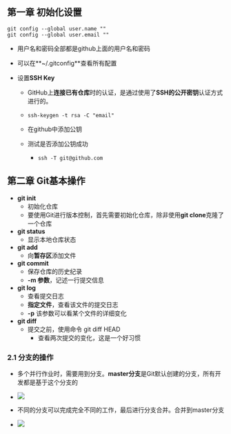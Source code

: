 ## 第一章 初始化设置

```
git config --global user.name ""
git config --global user.email ""
```

+ 用户名和密码全部都是github上面的用户名和密码

+ 可以在**~/.gitconfig**查看所有配置

+ 设置**SSH Key**

  + GitHub上**连接已有仓库**时的认证，是通过使用了**SSH的公开密钥**认证方式进行的。

  + ```
    ssh-keygen -t rsa -C "email"
    ```

  + 在github中添加公钥

  + 测试是否添加公钥成功

    + ```
      ssh -T git@github.com
      ```

## 第二章 Git基本操作

+ **git init**
  + 初始化仓库
  + 要使用Git进行版本控制，首先需要初始化仓库，除非使用**git clone**克隆了一个仓库
+ **git status**
  + 显示本地仓库状态
+ **git add**
  + 向**暂存区**添加文件
+ **git commit**
  + 保存仓库的历史纪录
  + **-m 参数**，记述一行提交信息
+ **git log**
  + 查看提交日志
  + **指定文件**，查看该文件的提交日志
  + **-p** 该参数可以看某个文件的详细变化
+ **git diff**
  + 提交之前，使用命令 git diff HEAD
    + 查看两次提交的变化，这是一个好习惯

### 2.1 分支的操作

+ 多个并行作业时，需要用到分支。**master分支**是Git默认创建的分支，所有开发都是基于这个分支的
+ ![](https://pic.downk.cc/item/5eeff56214195aa594255374.png)

+ 不同的分支可以完成完全不同的工作，最后进行分支合并。合并到master分支
+ ![](https://pic.downk.cc/item/5eeff71314195aa59426784f.png)